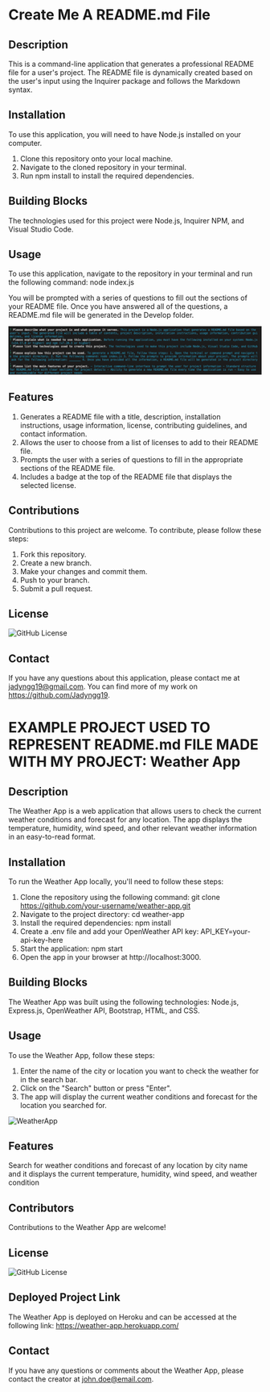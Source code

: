 # Create Me A README.md File

## Description

This is a command-line application that generates a professional README file for a user's project. The README file is dynamically created based on the user's input using the Inquirer package and follows the Markdown syntax.

## Installation

To use this application, you will need to have Node.js installed on your computer.

1. Clone this repository onto your local machine.
2. Navigate to the cloned repository in your terminal.
3. Run npm install to install the required dependencies.

## Building Blocks 

The technologies used for this project were Node.js, Inquirer NPM, and Visual Studio Code.

## Usage

To use this application, navigate to the repository in your terminal and run the following command: node index.js

You will be prompted with a series of questions to fill out the sections of your README file. Once you have answered all of the questions, a README.md file will be generated in the Develop folder.

![Inputting Information to Generate a README.md](./Develop/Images/Inputting%20Information%20to%20Generate%20a%20README.png)

## Features 

1. Generates a README file with a title, description, installation instructions, usage information, license, contributing guidelines, and contact information.
2. Allows the user to choose from a list of licenses to add to their README file.
3. Prompts the user with a series of questions to fill in the appropriate sections of the README file.
4. Includes a badge at the top of the README file that displays the selected license.

## Contributions

Contributions to this project are welcome. To contribute, please follow these steps:

1. Fork this repository.
2. Create a new branch.
3. Make your changes and commit them.
4. Push to your branch.
5. Submit a pull request.

## License

![GitHub License](https://img.shields.io/badge/license-MIT-blue.svg)

## Contact

If you have any questions about this application, please contact me at jadyngg19@gmail.com. You can find more of my work on https://github.com/Jadyngg19.


# EXAMPLE PROJECT USED TO REPRESENT README.md FILE MADE WITH MY PROJECT: Weather App

  ## Description

  The Weather App is a web application that allows users to check the current weather conditions and forecast for any location. The app displays the temperature, humidity, wind speed, and other relevant weather information in an easy-to-read format.

  ## Installation

  To run the Weather App locally, you'll need to follow these steps: 
  
  1. Clone the repository using the following command: git clone https://github.com/your-username/weather-app.git  
  2. Navigate to the project directory: cd weather-app  
  3. Install the required dependencies: npm install  
  4. Create a .env file and add your OpenWeather API key: API_KEY=your-api-key-here  
  5. Start the application: npm start  
  6. Open the app in your browser at http://localhost:3000.

  ## Building Blocks

  The Weather App was built using the following technologies: Node.js, Express.js, OpenWeather API, Bootstrap, HTML, and CSS.

  ## Usage

  To use the Weather App, follow these steps: 
  1. Enter the name of the city or location you want to check the weather for in the search bar. 
  2. Click on the "Search" button or press "Enter".  
  3. The app will display the current weather conditions and forecast for the location you searched for.

  ![WeatherApp](./Images/Screenshot%202023-04-03%20at%208.32.20%20AM.png)

  ## Features

  Search for weather conditions and forecast of any location by city name and it displays the current temperature, humidity, wind speed, and weather condition

  ## Contributors

  Contributions to the Weather App are welcome!

  ## License

  ![GitHub License](https://img.shields.io/badge/license-MIT-blue.svg)

  ## Deployed Project Link

  The Weather App is deployed on Heroku and can be accessed at the following link: https://weather-app.herokuapp.com/

  ## Contact

  If you have any questions or comments about the Weather App, please contact the creator at john.doe@email.com.
